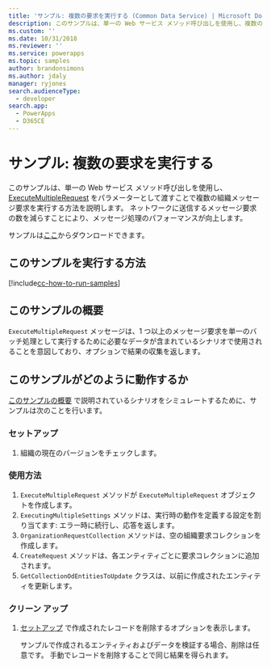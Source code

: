 ```yaml
---
title: 'サンプル: 複数の要求を実行する (Common Data Service) | Microsoft Docs'
description: このサンプルは、単一の Web サービス メソッド呼び出しを使用し、複数の組織メッセージ要求を実行する方法を説明します。
ms.custom: ''
ms.date: 10/31/2018
ms.reviewer: ''
ms.service: powerapps
ms.topic: samples
author: brandonsimons
ms.author: jdaly
manager: ryjones
search.audienceType:
  - developer
search.app:
  - PowerApps
  - D365CE
---
```

# <a name="sample-execute-multiple-requests"></a>サンプル: 複数の要求を実行する

このサンプルは、単一の Web サービス メソッド呼び出しを使用し、[ExecuteMultipleRequest](https://docs.microsoft.com/dotnet/api/microsoft.xrm.sdk.messages.executemultiplerequest?view=dynamics-general-ce-9) をパラメーターとして渡すことで複数の組織メッセージ要求を実行する方法を説明します。 ネットワークに送信するメッセージ要求の数を減らすことにより、メッセージ処理のパフォーマンスが向上します。

サンプルは[ここ](https://github.com/Microsoft/PowerApps-Samples/tree/master/cds/orgsvc/C%23/ExecutemultipleRequests)からダウンロードできます。

## <a name="how-to-run-this-sample"></a>このサンプルを実行する方法

[!include[cc-how-to-run-samples](../../includes/cc-how-to-run-samples.md)]

## <a name="what-this-sample-does"></a>このサンプルの概要

`ExecuteMultipleRequest` メッセージは、1 つ以上のメッセージ要求を単一のバッチ処理として実行するために必要なデータが含まれているシナリオで使用されることを意図しており、オプションで結果の収集を返します。

## <a name="how-this-sample-works"></a>このサンプルがどのように動作するか

[このサンプルの概要](#what-this-sample-does) で説明されているシナリオをシミュレートするために、サンプルは次のことを行います。

### <a name="setup"></a>セットアップ

1. 組織の現在のバージョンをチェックします。

### <a name="demonstrate"></a>使用方法

1. `ExecuteMultipleRequest` メソッドが `ExecuteMultipleRequest` オブジェクトを作成します。
1. `ExecutingMultipleSettings` メソッドは、実行時の動作を定義する設定を割り当てます: エラー時に続行し、応答を返します。
1. `OrganizationRequestCollection` メソッドは、空の組織要求コレクションを作成します。
1. `CreateRequest` メソッドは、各エンティティごとに要求コレクションに追加されます。
1. `GetCollectionOdEntitiesToUpdate` クラスは、以前に作成されたエンティティを更新します。


### <a name="clean-up"></a>クリーン アップ

1. [セットアップ](#setup) で作成されたレコードを削除するオプションを表示します。

    サンプルで作成されるエンティティおよびデータを検証する場合、削除は任意です。 手動でレコードを削除することで同じ結果を得られます。
